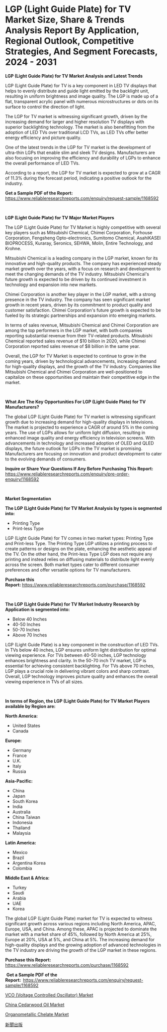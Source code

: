 <p><h1>LGP (Light Guide Plate) for TV Market Size, Share & Trends Analysis Report By Application, Regional Outlook, Competitive Strategies, And Segment Forecasts, 2024 - 2031</h1></p><p><strong>LGP (Light Guide Plate) for TV Market Analysis and Latest Trends</strong></p>
<p><p>LGP (Light Guide Plate) for TV is a key component in LED TV displays that helps to evenly distribute and guide light emitted by the backlight unit, resulting in uniform brightness and image quality. The LGP is made up of a flat, transparent acrylic panel with numerous microstructures or dots on its surface to control the direction of light. </p><p>The LGP for TV market is witnessing significant growth, driven by the increasing demand for larger and higher resolution TV displays with superior backlighting technology. The market is also benefitting from the adoption of LED TVs over traditional LCD TVs, as LED TVs offer better energy efficiency and picture quality.</p><p>One of the latest trends in the LGP for TV market is the development of ultra-thin LGPs that enable slim and sleek TV designs. Manufacturers are also focusing on improving the efficiency and durability of LGPs to enhance the overall performance of LED TVs.</p><p>According to a report, the LGP for TV market is expected to grow at a CAGR of 11.3% during the forecast period, indicating a positive outlook for the industry.</p></p>
<p><strong>Get a Sample PDF of the Report:&nbsp;</strong> <a href="https://www.reliableresearchreports.com/enquiry/request-sample/1168592">https://www.reliableresearchreports.com/enquiry/request-sample/1168592</a></p>
<p>&nbsp;</p>
<p><strong>LGP (Light Guide Plate) for TV Major Market Players</strong></p>
<p><p>The LGP (Light Guide Plate) for TV Market is highly competitive with several key players such as Mitsubishi Chemical, Chimei Corporation, Forhouse Corporation, Fengsheng Opto-electronics, Sumitomo Chemical, AsahiKASEI BIOPROCESS, Kuraray, Seronics, SEHWA, Molin, Entire Technology, and Krohne.</p><p>Mitsubishi Chemical is a leading company in the LGP market, known for its innovative and high-quality products. The company has experienced steady market growth over the years, with a focus on research and development to meet the changing demands of the TV industry. Mitsubishi Chemical's future growth is expected to be driven by its continued investment in technology and expansion into new markets.</p><p>Chimei Corporation is another key player in the LGP market, with a strong presence in the TV industry. The company has seen significant market growth in recent years, driven by its commitment to product quality and customer satisfaction. Chimei Corporation's future growth is expected to be fueled by its strategic partnerships and expansion into emerging markets.</p><p>In terms of sales revenue, Mitsubishi Chemical and Chimei Corporation are among the top performers in the LGP market, with both companies reporting substantial revenue from their TV-related products. Mitsubishi Chemical reported sales revenue of $10 billion in 2020, while Chimei Corporation reported sales revenue of $8 billion in the same year.</p><p>Overall, the LGP for TV Market is expected to continue to grow in the coming years, driven by technological advancements, increasing demand for high-quality displays, and the growth of the TV industry. Companies like Mitsubishi Chemical and Chimei Corporation are well-positioned to capitalize on these opportunities and maintain their competitive edge in the market.</p></p>
<p>&nbsp;</p>
<p><strong>What Are The Key Opportunities For LGP (Light Guide Plate) for TV Manufacturers?</strong></p>
<p><p>The global LGP (Light Guide Plate) for TV market is witnessing significant growth due to increasing demand for high-quality displays in televisions. The market is projected to experience a CAGR of around 5% in the coming years. The use of LGPs allows for uniform light diffusion, resulting in enhanced image quality and energy efficiency in television screens. With advancements in technology and increased adoption of OLED and QLED displays, the future outlook for LGPs in the TV market is promising. Manufacturers are focusing on innovation and product development to cater to the evolving demands of consumers.</p></p>
<p><strong>Inquire or Share Your Questions If Any Before Purchasing This Report:</strong> <a href="https://www.reliableresearchreports.com/enquiry/pre-order-enquiry/1168592">https://www.reliableresearchreports.com/enquiry/pre-order-enquiry/1168592</a></p>
<p>&nbsp;</p>
<p><strong>Market Segmentation</strong></p>
<p><strong>The LGP (Light Guide Plate) for TV Market Analysis by types is segmented into:</strong></p>
<p><ul><li>Printing Type</li><li>Print-less Type</li></ul></p>
<p><p>LGP (Light Guide Plate) for TV comes in two market types: Printing Type and Print-less Type. The Printing Type LGP utilizes a printing process to create patterns or designs on the plate, enhancing the aesthetic appeal of the TV. On the other hand, the Print-less Type LGP does not require any printing and instead relies on diffusing materials to distribute light evenly across the screen. Both market types cater to different consumer preferences and offer versatile options for TV manufacturers.</p></p>
<p><strong>Purchase this Report:&nbsp;</strong><a href="https://www.reliableresearchreports.com/purchase/1168592">https://www.reliableresearchreports.com/purchase/1168592</a></p>
<p>&nbsp;</p>
<p><strong>The LGP (Light Guide Plate) for TV Market Industry Research by Application is segmented into:</strong></p>
<p><ul><li>Below 40 Inches</li><li>40-50 Inches</li><li>50-70 Inches</li><li>Above 70 Inches</li></ul></p>
<p><p>LGP (Light Guide Plate) is a key component in the construction of LED TVs. In TVs below 40 inches, LGP ensures uniform light distribution for optimal viewing experience. For TVs between 40-50 inches, LGP technology enhances brightness and clarity. In the 50-70 inch TV market, LGP is essential for achieving consistent backlighting. For TVs above 70 inches, LGP plays a crucial role in delivering vibrant colors and sharp contrast. Overall, LGP technology improves picture quality and enhances the overall viewing experience in TVs of all sizes.</p></p>
<p>&nbsp;</p>
<p><strong>In terms of Region, the LGP (Light Guide Plate) for TV Market Players available by Region are:</strong></p>
<p>
    <p> <strong> North America: </strong>
        <ul>
            <li>United States</li>
            <li>Canada</li>
        </ul>
        </p> 
    <p> <strong> Europe: </strong>
        <ul>
            <li>Germany</li>
            <li>France</li>
            <li>U.K.</li>
            <li>Italy</li>
            <li>Russia</li>
        </ul>
        </p> 
    <p> <strong> Asia-Pacific: </strong>
        <ul>
            <li>China</li>
            <li>Japan</li>
            <li>South Korea</li>
            <li>India</li>
            <li>Australia</li>
            <li>China Taiwan</li>
            <li>Indonesia</li>
            <li>Thailand</li>
            <li>Malaysia</li>
        </ul>
        </p> 
    <p> <strong> Latin America: </strong>
        <ul>
            <li>Mexico</li>
            <li>Brazil</li>
            <li>Argentina Korea</li>
            <li>Colombia</li>
        </ul>
        </p> 
    <p> <strong> Middle East & Africa: </strong>
        <ul>
            <li>Turkey</li>
            <li>Saudi</li>
            <li>Arabia</li>
            <li>UAE</li>
            <li>Korea</li>
        </ul>
    </p>
    </p>
<p><p>The global LGP (Light Guide Plate) market for TV is expected to witness significant growth across various regions including North America, APAC, Europe, USA, and China. Among these, APAC is projected to dominate the market with a market share of 45%, followed by North America at 25%, Europe at 20%, USA at 5%, and China at 5%. The increasing demand for high-quality displays and the growing adoption of advanced technologies in the TV industry are driving the growth of the LGP market in these regions.</p></p>
<p><strong>Purchase this Report: </strong><a href="https://www.reliableresearchreports.com/purchase/1168592">https://www.reliableresearchreports.com/purchase/1168592</a></p>
<p>&nbsp;<strong>Get a Sample PDF of the Report:&nbsp;&nbsp;</strong><a href="https://www.reliableresearchreports.com/enquiry/request-sample/1168592">https://www.reliableresearchreports.com/enquiry/request-sample/1168592</a></p>
<p><strong></strong></p>
<p><p><a href="https://github.com/ChiragRp1/Market-Research-Report-List-4/blob/main/vco-voltage-controlled-oscillator-market.md">VCO (Voltage Controlled Oscillator) Market</a></p><p><a href="https://www.linkedin.com/pulse/china-cedarwood-oil-market-size-trends-growth-outlook-forecasted-v7pec?trackingId=b7%2BtCRCnRHF8m8aFe8qNhQ%3D%3D">China Cedarwood Oil Market</a></p><p><a href="https://www.linkedin.com/pulse/organometallic-chelate-market-share-amp-new-trends-analysis-k0qkc?trackingId=pexw3jeLSeFDiA7SBPEUWw%3D%3D">Organometallic Chelate Market</a></p><p><a href="https://github.com/wkuactfdzwizk06/Market-Research-Report-List-1/blob/main/370118114312.md">新聞出版</a></p></p>
